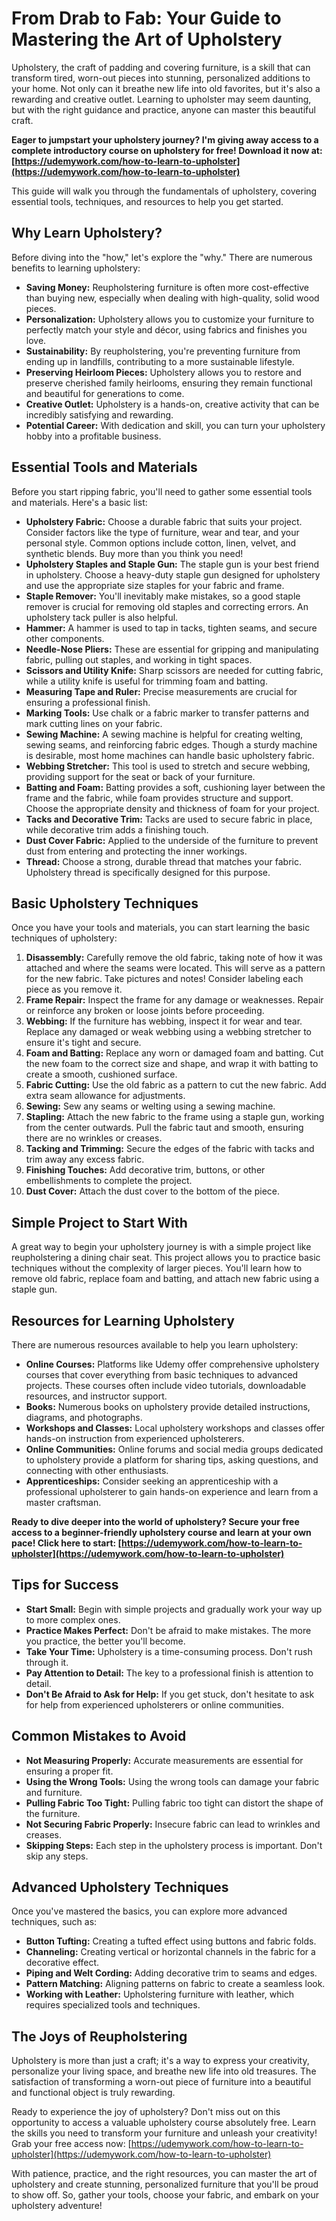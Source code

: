 # From Drab to Fab: Your Guide to Mastering the Art of Upholstery

Upholstery, the craft of padding and covering furniture, is a skill that can transform tired, worn-out pieces into stunning, personalized additions to your home. Not only can it breathe new life into old favorites, but it's also a rewarding and creative outlet. Learning to upholster may seem daunting, but with the right guidance and practice, anyone can master this beautiful craft.

**Eager to jumpstart your upholstery journey? I'm giving away access to a complete introductory course on upholstery for free! Download it now at: [https://udemywork.com/how-to-learn-to-upholster](https://udemywork.com/how-to-learn-to-upholster)**

This guide will walk you through the fundamentals of upholstery, covering essential tools, techniques, and resources to help you get started.

## Why Learn Upholstery?

Before diving into the "how," let's explore the "why." There are numerous benefits to learning upholstery:

*   **Saving Money:** Reupholstering furniture is often more cost-effective than buying new, especially when dealing with high-quality, solid wood pieces.
*   **Personalization:** Upholstery allows you to customize your furniture to perfectly match your style and décor, using fabrics and finishes you love.
*   **Sustainability:** By reupholstering, you're preventing furniture from ending up in landfills, contributing to a more sustainable lifestyle.
*   **Preserving Heirloom Pieces:** Upholstery allows you to restore and preserve cherished family heirlooms, ensuring they remain functional and beautiful for generations to come.
*   **Creative Outlet:** Upholstery is a hands-on, creative activity that can be incredibly satisfying and rewarding.
*   **Potential Career:** With dedication and skill, you can turn your upholstery hobby into a profitable business.

## Essential Tools and Materials

Before you start ripping fabric, you'll need to gather some essential tools and materials. Here's a basic list:

*   **Upholstery Fabric:** Choose a durable fabric that suits your project. Consider factors like the type of furniture, wear and tear, and your personal style. Common options include cotton, linen, velvet, and synthetic blends. Buy more than you think you need!
*   **Upholstery Staples and Staple Gun:** The staple gun is your best friend in upholstery. Choose a heavy-duty staple gun designed for upholstery and use the appropriate size staples for your fabric and frame.
*   **Staple Remover:** You'll inevitably make mistakes, so a good staple remover is crucial for removing old staples and correcting errors. An upholstery tack puller is also helpful.
*   **Hammer:** A hammer is used to tap in tacks, tighten seams, and secure other components.
*   **Needle-Nose Pliers:** These are essential for gripping and manipulating fabric, pulling out staples, and working in tight spaces.
*   **Scissors and Utility Knife:** Sharp scissors are needed for cutting fabric, while a utility knife is useful for trimming foam and batting.
*   **Measuring Tape and Ruler:** Precise measurements are crucial for ensuring a professional finish.
*   **Marking Tools:** Use chalk or a fabric marker to transfer patterns and mark cutting lines on your fabric.
*   **Sewing Machine:** A sewing machine is helpful for creating welting, sewing seams, and reinforcing fabric edges. Though a sturdy machine is desirable, most home machines can handle basic upholstery fabric.
*   **Webbing Stretcher:** This tool is used to stretch and secure webbing, providing support for the seat or back of your furniture.
*   **Batting and Foam:** Batting provides a soft, cushioning layer between the frame and the fabric, while foam provides structure and support. Choose the appropriate density and thickness of foam for your project.
*   **Tacks and Decorative Trim:** Tacks are used to secure fabric in place, while decorative trim adds a finishing touch.
*   **Dust Cover Fabric:** Applied to the underside of the furniture to prevent dust from entering and protecting the inner workings.
*   **Thread:** Choose a strong, durable thread that matches your fabric. Upholstery thread is specifically designed for this purpose.

## Basic Upholstery Techniques

Once you have your tools and materials, you can start learning the basic techniques of upholstery:

1.  **Disassembly:** Carefully remove the old fabric, taking note of how it was attached and where the seams were located. This will serve as a pattern for the new fabric. Take pictures and notes! Consider labeling each piece as you remove it.
2.  **Frame Repair:** Inspect the frame for any damage or weaknesses. Repair or reinforce any broken or loose joints before proceeding.
3.  **Webbing:** If the furniture has webbing, inspect it for wear and tear. Replace any damaged or weak webbing using a webbing stretcher to ensure it's tight and secure.
4.  **Foam and Batting:** Replace any worn or damaged foam and batting. Cut the new foam to the correct size and shape, and wrap it with batting to create a smooth, cushioned surface.
5.  **Fabric Cutting:** Use the old fabric as a pattern to cut the new fabric. Add extra seam allowance for adjustments.
6.  **Sewing:** Sew any seams or welting using a sewing machine.
7.  **Stapling:** Attach the new fabric to the frame using a staple gun, working from the center outwards. Pull the fabric taut and smooth, ensuring there are no wrinkles or creases.
8.  **Tacking and Trimming:** Secure the edges of the fabric with tacks and trim away any excess fabric.
9.  **Finishing Touches:** Add decorative trim, buttons, or other embellishments to complete the project.
10. **Dust Cover:** Attach the dust cover to the bottom of the piece.

## Simple Project to Start With

A great way to begin your upholstery journey is with a simple project like reupholstering a dining chair seat. This project allows you to practice basic techniques without the complexity of larger pieces. You'll learn how to remove old fabric, replace foam and batting, and attach new fabric using a staple gun.

## Resources for Learning Upholstery

There are numerous resources available to help you learn upholstery:

*   **Online Courses:** Platforms like Udemy offer comprehensive upholstery courses that cover everything from basic techniques to advanced projects. These courses often include video tutorials, downloadable resources, and instructor support.
*   **Books:** Numerous books on upholstery provide detailed instructions, diagrams, and photographs.
*   **Workshops and Classes:** Local upholstery workshops and classes offer hands-on instruction from experienced upholsterers.
*   **Online Communities:** Online forums and social media groups dedicated to upholstery provide a platform for sharing tips, asking questions, and connecting with other enthusiasts.
*   **Apprenticeships:** Consider seeking an apprenticeship with a professional upholsterer to gain hands-on experience and learn from a master craftsman.

**Ready to dive deeper into the world of upholstery? Secure your free access to a beginner-friendly upholstery course and learn at your own pace! Click here to start: [https://udemywork.com/how-to-learn-to-upholster](https://udemywork.com/how-to-learn-to-upholster)**

## Tips for Success

*   **Start Small:** Begin with simple projects and gradually work your way up to more complex ones.
*   **Practice Makes Perfect:** Don't be afraid to make mistakes. The more you practice, the better you'll become.
*   **Take Your Time:** Upholstery is a time-consuming process. Don't rush through it.
*   **Pay Attention to Detail:** The key to a professional finish is attention to detail.
*   **Don't Be Afraid to Ask for Help:** If you get stuck, don't hesitate to ask for help from experienced upholsterers or online communities.

## Common Mistakes to Avoid

*   **Not Measuring Properly:** Accurate measurements are essential for ensuring a proper fit.
*   **Using the Wrong Tools:** Using the wrong tools can damage your fabric and furniture.
*   **Pulling Fabric Too Tight:** Pulling fabric too tight can distort the shape of the furniture.
*   **Not Securing Fabric Properly:** Insecure fabric can lead to wrinkles and creases.
*   **Skipping Steps:** Each step in the upholstery process is important. Don't skip any steps.

## Advanced Upholstery Techniques

Once you've mastered the basics, you can explore more advanced techniques, such as:

*   **Button Tufting:** Creating a tufted effect using buttons and fabric folds.
*   **Channeling:** Creating vertical or horizontal channels in the fabric for a decorative effect.
*   **Piping and Welt Cording:** Adding decorative trim to seams and edges.
*   **Pattern Matching:** Aligning patterns on fabric to create a seamless look.
*   **Working with Leather:** Upholstering furniture with leather, which requires specialized tools and techniques.

## The Joys of Reupholstering

Upholstery is more than just a craft; it's a way to express your creativity, personalize your living space, and breathe new life into old treasures. The satisfaction of transforming a worn-out piece of furniture into a beautiful and functional object is truly rewarding.

Ready to experience the joy of upholstery? Don't miss out on this opportunity to access a valuable upholstery course absolutely free. Learn the skills you need to transform your furniture and unleash your creativity! Grab your free access now: [https://udemywork.com/how-to-learn-to-upholster](https://udemywork.com/how-to-learn-to-upholster)

With patience, practice, and the right resources, you can master the art of upholstery and create stunning, personalized furniture that you'll be proud to show off. So, gather your tools, choose your fabric, and embark on your upholstery adventure!
